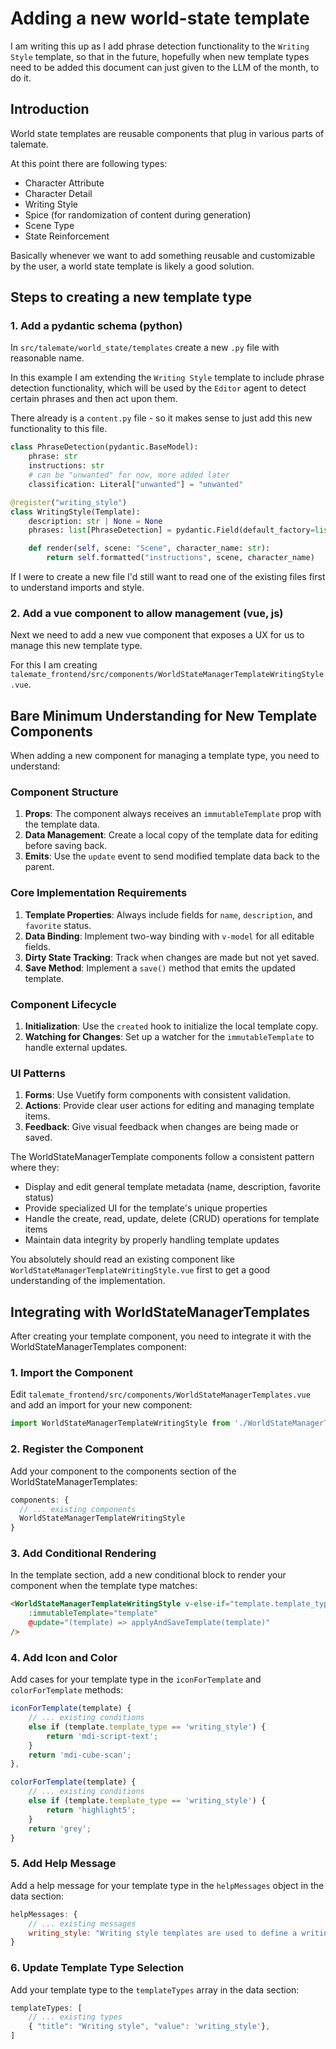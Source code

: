 # Adding a new world-state template

I am writing this up as I add phrase detection functionality to the `Writing Style` template, so that in the future, hopefully when new template types need to be added this document can just given to the LLM of the month, to do it.

## Introduction

World state templates are reusable components that plug in various parts of talemate.

At this point there are following types:

- Character Attribute
- Character Detail
- Writing Style
- Spice (for randomization of content during generation)
- Scene Type
- State Reinforcement

Basically whenever we want to add something reusable and customizable by the user, a world state template is likely a good solution.

## Steps to creating a new template type

### 1. Add a pydantic schema (python)

In `src/talemate/world_state/templates` create a new `.py` file with reasonable name. 

In this example I am extending the `Writing Style` template to include phrase detection functionality, which will be used by the `Editor` agent to detect certain phrases and then act upon them. 

There already is a `content.py` file - so it makes sense to just add this new functionality to this file.

```python
class PhraseDetection(pydantic.BaseModel):
    phrase: str
    instructions: str
    # can be "unwanted" for now, more added later
    classification: Literal["unwanted"] = "unwanted"

@register("writing_style")
class WritingStyle(Template):
    description: str | None = None
    phrases: list[PhraseDetection] = pydantic.Field(default_factory=list)

    def render(self, scene: "Scene", character_name: str):
        return self.formatted("instructions", scene, character_name)
```

If I were to create a new file I'd still want to read one of the existing files first to understand imports and style.

### 2. Add a vue component to allow management (vue, js)

Next we need to add a new vue component that exposes a UX for us to manage this new template type.

For this I am creating `talemate_frontend/src/components/WorldStateManagerTemplateWritingStyle.vue`.

## Bare Minimum Understanding for New Template Components

When adding a new component for managing a template type, you need to understand:

### Component Structure

1. **Props**: The component always receives an `immutableTemplate` prop with the template data.
2. **Data Management**: Create a local copy of the template data for editing before saving back.
3. **Emits**: Use the `update` event to send modified template data back to the parent.

### Core Implementation Requirements

1. **Template Properties**: Always include fields for `name`, `description`, and `favorite` status.
2. **Data Binding**: Implement two-way binding with `v-model` for all editable fields.
3. **Dirty State Tracking**: Track when changes are made but not yet saved.
4. **Save Method**: Implement a `save()` method that emits the updated template.

### Component Lifecycle

1. **Initialization**: Use the `created` hook to initialize the local template copy.
2. **Watching for Changes**: Set up a watcher for the `immutableTemplate` to handle external updates.

### UI Patterns

1. **Forms**: Use Vuetify form components with consistent validation.
2. **Actions**: Provide clear user actions for editing and managing template items.
3. **Feedback**: Give visual feedback when changes are being made or saved.

The WorldStateManagerTemplate components follow a consistent pattern where they:
- Display and edit general template metadata (name, description, favorite status)
- Provide specialized UI for the template's unique properties
- Handle the create, read, update, delete (CRUD) operations for template items
- Maintain data integrity by properly handling template updates

You absolutely should read an existing component like `WorldStateManagerTemplateWritingStyle.vue` first to get a good understanding of the implementation.

## Integrating with WorldStateManagerTemplates

After creating your template component, you need to integrate it with the WorldStateManagerTemplates component:

### 1. Import the Component

Edit `talemate_frontend/src/components/WorldStateManagerTemplates.vue` and add an import for your new component:

```javascript
import WorldStateManagerTemplateWritingStyle from './WorldStateManagerTemplateWritingStyle.vue'
```

### 2. Register the Component

Add your component to the components section of the WorldStateManagerTemplates:

```javascript
components: {
  // ... existing components
  WorldStateManagerTemplateWritingStyle
}
```

### 3. Add Conditional Rendering

In the template section, add a new conditional block to render your component when the template type matches:

```html
<WorldStateManagerTemplateWritingStyle v-else-if="template.template_type === 'writing_style'"
    :immutableTemplate="template"
    @update="(template) => applyAndSaveTemplate(template)"
/>
```

### 4. Add Icon and Color

Add cases for your template type in the `iconForTemplate` and `colorForTemplate` methods:

```javascript
iconForTemplate(template) {
    // ... existing conditions
    else if (template.template_type == 'writing_style') {
        return 'mdi-script-text';
    }
    return 'mdi-cube-scan';
},

colorForTemplate(template) {
    // ... existing conditions
    else if (template.template_type == 'writing_style') {
        return 'highlight5';
    }
    return 'grey';
}
```

### 5. Add Help Message

Add a help message for your template type in the `helpMessages` object in the data section:

```javascript
helpMessages: {
    // ... existing messages
    writing_style: "Writing style templates are used to define a writing style that can be applied to the generated content. They can be used to add a specific flavor or tone. A template must explicitly support writing styles to be able to use a writing style template.",
}
```

### 6. Update Template Type Selection

Add your template type to the `templateTypes` array in the data section:

```javascript
templateTypes: [
    // ... existing types
    { "title": "Writing style", "value": 'writing_style'},
]
```
